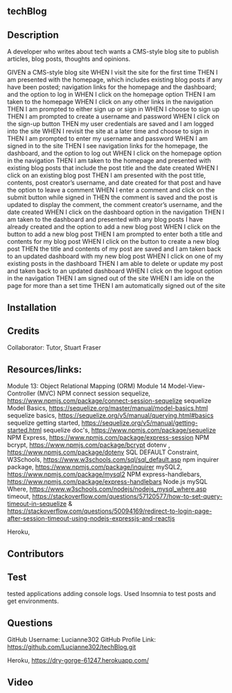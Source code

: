 ## techBlog

## Description
A developer who writes about tech wants a CMS-style blog site to publish articles, blog posts, thoughts and opinions.  

GIVEN a CMS-style blog site
WHEN I visit the site for the first time
THEN I am presented with the homepage, which includes existing blog posts if any have been posted; navigation links for the homepage and the dashboard; and the option to log in
WHEN I click on the homepage option
THEN I am taken to the homepage
WHEN I click on any other links in the navigation
THEN I am prompted to either sign up or sign in
WHEN I choose to sign up
THEN I am prompted to create a username and password
WHEN I click on the sign-up button
THEN my user credentials are saved and I am logged into the site
WHEN I revisit the site at a later time and choose to sign in
THEN I am prompted to enter my username and password
WHEN I am signed in to the site
THEN I see navigation links for the homepage, the dashboard, and the option to log out
WHEN I click on the homepage option in the navigation
THEN I am taken to the homepage and presented with existing blog posts that include the post title and the date created
WHEN I click on an existing blog post
THEN I am presented with the post title, contents, post creator’s username, and date created for that post and have the option to leave a comment
WHEN I enter a comment and click on the submit button while signed in
THEN the comment is saved and the post is updated to display the comment, the comment creator’s username, and the date created
WHEN I click on the dashboard option in the navigation
THEN I am taken to the dashboard and presented with any blog posts I have already created and the option to add a new blog post
WHEN I click on the button to add a new blog post
THEN I am prompted to enter both a title and contents for my blog post
WHEN I click on the button to create a new blog post
THEN the title and contents of my post are saved and I am taken back to an updated dashboard with my new blog post
WHEN I click on one of my existing posts in the dashboard
THEN I am able to delete or update my post and taken back to an updated dashboard
WHEN I click on the logout option in the navigation
THEN I am signed out of the site
WHEN I am idle on the page for more than a set time
THEN I am automatically signed out of the site 

## Installation

## Credits
Collaborator: Tutor, Stuart Fraser

## Resources/links:
Module 13: Object Relational Mapping (ORM)
Module 14 Model-View-Controller (MVC) 
NPM connect session sequelize, https://www.npmjs.com/package/connect-session-sequelize
sequelize Model Basics, https://sequelize.org/master/manual/model-basics.html
sequelize basics, https://sequelize.org/v5/manual/querying.html#basics 
sequelize getting started, https://sequelize.org/v5/manual/getting-started.html 
sequelize doc's, https://www.npmjs.com/package/sequelize 
NPM Express, https://www.npmjs.com/package/express-session 
NPM bcrypt, https://www.npmjs.com/package/bcrypt 
dotenv , https://www.npmjs.com/package/dotenv 
SQL DEFAULT Constraint, W3Schools, https://www.w3schools.com/sql/sql_default.asp 
npm inquirer package, https://www.npmjs.com/package/inquirer 
mySQL2, https://www.npmjs.com/package/mysql2 
NPM express-handlebars, https://www.npmjs.com/package/express-handlebars 
Node.js mySQL Where, https://www.w3schools.com/nodejs/nodejs_mysql_where.asp
timeout, https://stackoverflow.com/questions/57120577/how-to-set-query-timeout-in-sequelize & https://stackoverflow.com/questions/50094169/redirect-to-login-page-after-session-timeout-using-nodejs-expressjs-and-reactjs 

Heroku, 


## Contributors


## Test
tested applications adding console logs. Used Insomnia to test posts and get environments.  

## Questions
GitHub Username: Lucianne302 
GitHub Profile Link: https://github.com/Lucianne302/techBlog.git

Heroku, https://dry-gorge-61247.herokuapp.com/  

## Video

